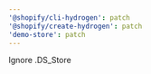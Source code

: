 ```yaml
---
'@shopify/cli-hydrogen': patch
'@shopify/create-hydrogen': patch
'demo-store': patch
---
```


Ignore .DS_Store
